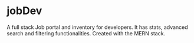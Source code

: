 # jobDev
A full stack Job portal and inventory for developers. It has stats, advanced search and filtering functionalities. Created with the MERN stack.
